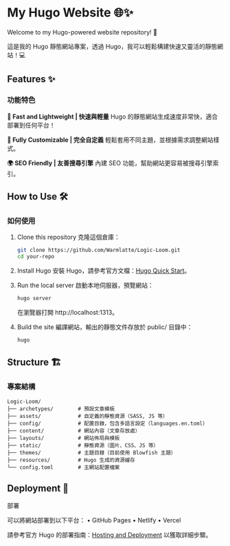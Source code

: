 # My Hugo Website 🌐✨

Welcome to my Hugo-powered website repository! 🚀

這是我的 Hugo 靜態網站專案，透過 Hugo，我可以輕鬆構建快速又靈活的靜態網站！💻

## Features ✨

### 功能特色
**🚀 Fast and Lightweight | 快速與輕量**
Hugo 的靜態網站生成速度非常快，適合部署到任何平台！

**🎨 Fully Customizable | 完全自定義**
輕鬆套用不同主題，並根據需求調整網站樣式。

**🌍 SEO Friendly | 友善搜尋引擎**
內建 SEO 功能，幫助網站更容易被搜尋引擎索引。

## How to Use 🛠️
### 如何使用
1. Clone this repository
克隆這個倉庫：
    ```bash
    git clone https://github.com/Warmlatte/Logic-Loom.git
    cd your-repo
    ```

2. Install Hugo
安裝 Hugo，請參考官方文檔：[Hugo Quick Start](https://gohugo.io/getting-started/quick-start/ )。

3. Run the local server
啟動本地伺服器，預覽網站：
    ```bash
    hugo server
    ```
    在瀏覽器打開 http://localhost:1313。
    
4. Build the site
編譯網站，輸出的靜態文件存放於 public/ 目錄中：
    ```bash
    hugo
    ```
## Structure 🏗️

### 專案結構

```
Logic-Loom/
├── archetypes/        # 預設文章模板
├── assets/            # 自定義的靜態資源（SASS, JS 等）
├── config/            # 配置目錄，包含多語言設定（languages.en.toml）
├── content/           # 網站內容（文章存放處）
├── layouts/           # 網站佈局與模板
├── static/            # 靜態資源（圖片、CSS、JS 等）
├── themes/            # 主題目錄（目前使用 Blowfish 主題）
├── resources/         # Hugo 生成的資源緩存
└── config.toml        # 主網站配置檔案
```

## Deployment 🚀

部署

可以將網站部署到以下平台：
	•	GitHub Pages
	•	Netlify
	•	Vercel

請參考官方 Hugo 的部署指南：[Hosting and Deployment](https://gohugo.io/categories/hosting-and-deployment/ ) 以獲取詳細步驟。

